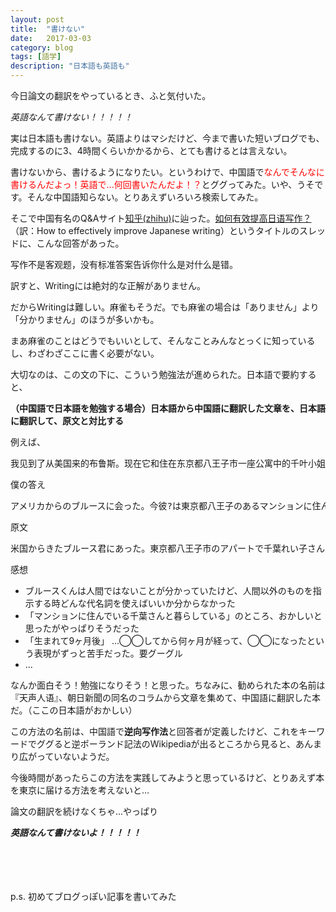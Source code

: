 ```yaml
---
layout: post
title:  "書けない"
date:   2017-03-03
category: blog
tags: [語学]
description: "日本語も英語も"
---
```


今日論文の翻訳をやっているとき、ふと気付いた。

*英語なんて書けない！！！！！*

実は日本語も書けない。英語よりはマシだけど、今まで書いた短いブログでも、完成するのに3、4時間くらいかかるから、とても書けるとは言えない。

書けないから、書けるようになりたい。というわけで、中国語で<font color="red">なんでそんなに書けるんだよっ！英語で...何回書いたんだよ！？</font>とググってみた。いや、うそです。そんな中国語知らない。とりあえずいろいろ検索してみた。

そこで中国有名のQ&Aサイト[知乎(zhihu)](https://ja.wikipedia.org/wiki/知乎)に辿った。[如何有效提高日语写作？](https://www.zhihu.com/question/27907557)（訳：How to effectively improve Japanese writing）というタイトルのスレッドに、こんな回答があった。

<pre>写作不是客观题，没有标准答案告诉你什么是对什么是错。</pre>

訳すと、Writingには絶対的な正解がありません。

だからWritingは難しい。麻雀もそうだ。でも麻雀の場合は「ありません」より「分かりません」のほうが多いかも。

まあ麻雀のことはどうでもいいとして、そんなことみんなとっくに知っているし、わざわざここに書く必要がない。

大切なのは、この文の下に、こういう勉強法が進められた。日本語で要約すると、

**（中国語で日本語を勉強する場合）日本語から中国語に翻訳した文章を、日本語に翻訳して、原文と対比する**

例えば、

<pre>我见到了从美国来的布鲁斯。现在它和住在东京都八王子市一座公寓中的千叶小姐（33岁）生活在一起。千叶小姐出生9个月后便得了小儿麻痹症，走不了路，靠轮椅生活，手也有残疾。</pre>

僕の答え

<pre>アメリカからのブルースに会った。今彼?は東京都八王子のあるマンションに住んでいる千葉さんと暮らしている。千葉さんは生まれて9ヶ月後なになに症に患ってしまい、歩けなくなった。ずっと車椅子上に生活をしていて、手にも障害がある。</pre>

原文

<pre>米国からきたブルース君にあった。東京都八王子市のアパートで千葉れい子さん(33）と一緒に暮らしている。千葉さんは、生後９ヶ月で小児まひになった。歩けない。車いすの生活だ。手も不自由である。</pre>

感想
* ブルースくんは人間ではないことが分かっていたけど、人間以外のものを指示する時どんな代名詞を使えばいいか分からなかった
* 「マンションに住んでいる千葉さんと暮らしている」のところ、おかしいと思ったがやっぱりそうだった
* 「生まれて9ヶ月後」 ...◯◯してから何ヶ月が経って、◯◯になったという表現がずっと苦手だった。要グーグル
* ...

なんか面白そう！勉強になりそう！と思った。ちなみに、勧められた本の名前は『天声人语』、朝日新聞の同名のコラムから文章を集めて、中国語に翻訳した本だ。（ここの日本語がおかしい）

この方法の名前は、中国語で**逆向写作法**と回答者が定義したけど、これをキーワードでググると逆ポーランド記法のWikipediaが出るところから見ると、あんまり広がっていないようだ。

今後時間があったらこの方法を実践してみようと思っているけど、とりあえず本を東京に届ける方法を考えないと…

論文の翻訳を続けなくちゃ...やっぱり

***英語なんて書けないよ！！！！！***

<br/>
<br/>
<br/>
<br/>
p.s. 初めてブログっぽい記事を書いてみた
